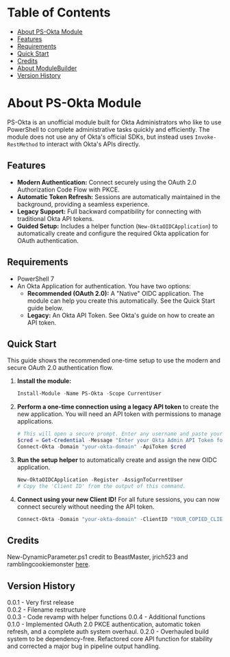 # Table of Contents <!-- omit in toc -->
- [About PS-Okta Module](#about-ps-okta-module)
- [Features](#features)
- [Requirements](#requirements)
- [Quick Start](#quick-start)
- [Credits](#credits)
- [About ModuleBuilder](#about-modulebuilder)
- [Version History](#version-history)

# About PS-Okta Module

PS-Okta is an unofficial module built for Okta Administrators who like to use PowerShell to complete administrative tasks quickly and efficiently. The module does not use any of Okta's official SDKs, but instead uses `Invoke-RestMethod` to interact with Okta's APIs directly.

## Features

- **Modern Authentication:** Connect securely using the OAuth 2.0 Authorization Code Flow with PKCE.
- **Automatic Token Refresh:** Sessions are automatically maintained in the background, providing a seamless experience.
- **Legacy Support:** Full backward compatibility for connecting with traditional Okta API tokens.
- **Guided Setup:** Includes a helper function (`New-OktaOIDCApplication`) to automatically create and configure the required Okta application for OAuth authentication.

## Requirements

- PowerShell 7
- An Okta Application for authentication. You have two options:
  - **Recommended (OAuth 2.0):** A "Native" OIDC application. The module can help you create this automatically. See the Quick Start guide below.
  - **Legacy:** An Okta API Token. See Okta's guide on how to create an API token.

## Quick Start

This guide shows the recommended one-time setup to use the modern and secure OAuth 2.0 authentication flow.

1.  **Install the module:**
    ```powershell
    Install-Module -Name PS-Okta -Scope CurrentUser
    ```

2.  **Perform a one-time connection using a legacy API token** to create the new application. You will need an API token with permissions to manage applications.
    ```powershell
    # This will open a secure prompt. Enter any username and paste your Okta API Token into the password field.
    $cred = Get-Credential -Message "Enter your Okta Admin API Token for one-time setup"
    Connect-Okta -Domain "your-okta-domain" -ApiToken $cred
    ```

3.  **Run the setup helper** to automatically create and assign the new OIDC application.
    ```powershell
    New-OktaOIDCApplication -Register -AssignToCurrentUser
    # Copy the 'Client ID' from the output of this command.
    ```

4.  **Connect using your new Client ID!** For all future sessions, you can now connect securely without needing the API token.
    ```powershell
    Connect-Okta -Domain "your-okta-domain" -ClientID "YOUR_COPIED_CLIENT_ID"
    ```

## Credits

New-DynamicParameter.ps1 credit to BeastMaster, jrich523 and ramblingcookiemonster [here](https://github.com/RamblingCookieMonster/PowerShell/blob/master/New-DynamicParam.ps1).

## Version History
0.0.1 - Very first release \
0.0.2 - Filename restructure \
0.0.3 - Code revamp with helper functions
0.0.4 - Additional functions \
0.1.0 - Implemented OAuth 2.0 PKCE authentication, automatic token refresh, and a complete auth system overhaul.
0.2.0 - Overhauled build system to be dependency-free. Refactored core API function for stability and corrected a major bug in pipeline output handling.
